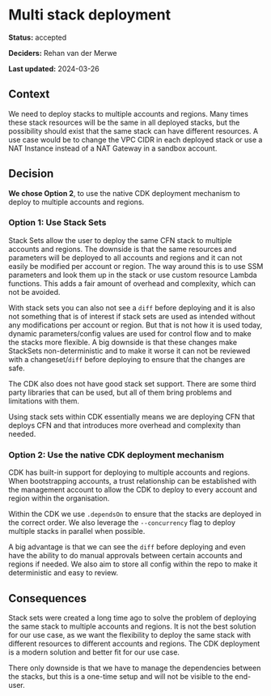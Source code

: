 # Multi stack deployment

**Status:** accepted

**Deciders:** Rehan van der Merwe

**Last updated:** 2024-03-26

## Context

We need to deploy stacks to multiple accounts and regions. Many times these stack resources will be the same in all 
deployed stacks, but the possibility should exist that the same stack can have different resources. A use case would
be to change the VPC CIDR in each deployed stack or use a NAT Instance instead of a NAT Gateway in a sandbox account.

## Decision

**We chose Option 2**, to use the native CDK deployment mechanism to deploy to multiple accounts and regions. 

### Option 1: Use Stack Sets

Stack Sets allow the user to deploy the same CFN stack to multiple accounts and regions. 
The downside is that the same resources and parameters will be deployed to all accounts and regions and it can not easily
be modified per account or region. The way around this is to use SSM parameters and look them up in the stack or use 
custom resource Lambda functions. This adds a fair amount of overhead and complexity, which can not be avoided.

With stack sets you can also not see a `diff` before deploying and it is also not something that is of interest if
stack sets are used as intended without any modifications per account or region. But that is not how it is used today, 
dynamic parameters/config values are used for control flow and to make the stacks more flexible. A big downside is that
these changes make StackSets non-deterministic and to make it worse it can not be reviewed with a changeset/`diff`
before deploying to ensure that the changes are safe.

The CDK also does not have good stack set support. There are some third party libraries that can be used, but all of 
them bring problems and limitations with them. 

Using stack sets within CDK essentially means we are deploying CFN that deploys CFN and that introduces more overhead 
and complexity than needed.

### Option 2: Use the native CDK deployment mechanism

CDK has built-in support for deploying to multiple accounts and regions. When bootstrapping accounts, a trust relationship can
be established with the management account to allow the CDK to deploy to every account and region within the organisation.

Within the CDK we use `.dependsOn` to ensure that the stacks are deployed in the correct order. We also leverage the 
`--concurrency` flag to deploy multiple stacks in parallel when possible. 

A big advantage is that we can see the `diff` before deploying and even have the ability to do manual approvals between
certain accounts and regions if needed. We also aim to store all config within the repo to make it deterministic and
easy to review.

## Consequences

Stack sets were created a long time ago to solve the problem of deploying the same stack to multiple accounts and regions.
It is not the best solution for our use case, as we want the flexibility to deploy the same stack with different resources
to different accounts and regions. The CDK deployment is a modern solution and better fit for our use case. 

There only downside is that we have to manage the dependencies between the stacks, but this is a one-time setup and will
not be visible to the end-user.

